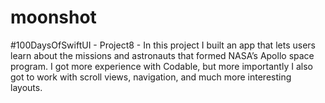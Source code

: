 # moonshot
#100DaysOfSwiftUI - Project8 - In this project I built an app that lets users learn about the missions and astronauts that formed NASA’s Apollo space program. I got more experience with Codable, but more importantly I also got to work with scroll views, navigation, and much more interesting layouts.
